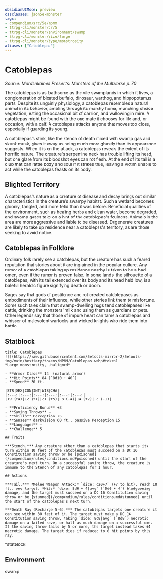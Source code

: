```yaml
---
obsidianUIMode: preview
cssclasses: json5e-monster
tags:
- compendium/src/5e/mpmm
- ttrpg-cli/monster/cr/5
- ttrpg-cli/monster/environment/swamp
- ttrpg-cli/monster/size/large
- ttrpg-cli/monster/type/monstrosity
aliases: ["Catoblepas"]
---
```

# Catoblepas
*Source: Mordenkainen Presents: Monsters of the Multiverse p. 70*  

The catoblepas is as loathsome as the vile swamplands in which it lives, a conglomeration of bloated buffalo, dinosaur, warthog, and hippopotamus parts. Despite its ungainly physiology, a catoblepas resembles a natural animal in its behavior, ambling through its marshy home, munching choice vegetation, eating the occasional bit of carrion, and wallowing in mire. A catoblepas might be found with the one mate it chooses for life and, on occasion, with a calf. A catoblepas attacks anyone that moves too close, especially if guarding its young.

A catoblepas's stink, like the stench of death mixed with swamp gas and skunk musk, gives it away as being much more ghastly than its appearance suggests. When it is on the attack, a catoblepas reveals the extent of its horrific nature. The creature's serpentine neck has trouble lifting its head, but one glare from its bloodshot eyes can rot flesh. At the end of its tail is a club that can rattle body and soul if it strikes true, leaving a victim unable to act while the catoblepas feasts on its body.

## Blighted Territory

A catoblepas's nature as a creature of disease and decay brings out similar characteristics in the creature's swampy habitat. Such a wetland becomes gloomy, tangled, and more fetid than it was before. Beneficial qualities of the environment, such as healing herbs and clean water, become degraded, and swamp gases take on a hint of the catoblepas's foulness. Animals in the area are more aggressive and liable to be diseased. Degenerate creatures are likely to take up residence near a catoblepas's territory, as are those seeking to avoid notice.

## Catoblepas in Folklore

Ordinary folk rarely see a catoblepas, but the creature has such a feared reputation that stories about it are ingrained in the popular culture. Any rumor of a catoblepas taking up residence nearby is taken to be a bad omen, even if the rumor is proven false. In some lands, the silhouette of a catoblepas, with its tail extended over its body and its head held low, is a baleful heraldic figure signifying death or doom.

Sages say that gods of pestilence and rot created catoblepases as embodiments of their influence, while other stories link them to misfortune. Some such tales claim that swamp-dwelling hags tend catoblepases like cattle, drinking the monsters' milk and using them as guardians or pets. Other legends say that those of impure heart can tame a catoblepas and whisper of malevolent warlocks and wicked knights who ride them into battle.

## Statblock

```ad-statblock
title: Catoblepas
![](https://raw.githubusercontent.com/5etools-mirror-2/5etools-img/main/bestiary/tokens/MPMM/Catoblepas.webp#token)
*Large monstrosity, Unaligned*

- **Armor Class** 14  (natural armor)
- **Hit Points** 84 (`8d10 + 40`)
- **Speed** 30 ft.

|STR|DEX|CON|INT|WIS|CHA|
|:---:|:---:|:---:|:---:|:---:|:---:|
|19 (+4)|12 (+1)|21 (+5)| 3 (-4)|14 (+2)| 8 (-1)|

- **Proficiency Bonus** +3
- **Saving Throws** ⏤
- **Skills** Perception +5
- **Senses** darkvision 60 ft., passive Perception 15
- **Languages** —
- **Challenge** 5

## Traits

***Stench.*** Any creature other than a catoblepas that starts its turn within 10 feet of the catoblepas must succeed on a DC 16 Constitution saving throw or be [poisoned](/compendium/rules/conditions.md#poisoned) until the start of the creature's next turn. On a successful saving throw, the creature is immune to the Stench of any catoblepas for 1 hour.

## Actions

***Tail.*** *Melee Weapon Attack:* `dice: d20+7` (+7 to hit), reach 10 ft., one target. *Hit:* `dice: 5d6 + 4|avg` (`5d6 + 4`) bludgeoning damage, and the target must succeed on a DC 16 Constitution saving throw or be [stunned](/compendium/rules/conditions.md#stunned) until the start of the catoblepas's next turn.

***Death Ray (Recharge 5-6).*** The catoblepas targets one creature it can see within 30 feet of it. The target must make a DC 16 Constitution saving throw, taking `dice: 8d8|avg` (`8d8`) necrotic damage on a failed save, or half as much damage on a successful one. If the saving throw fails by 5 or more, the target instead takes 64 necrotic damage. The target dies if reduced to 0 hit points by this ray.
```
^statblock

## Environment

swamp